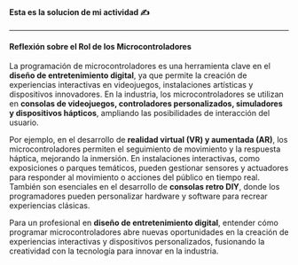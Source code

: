#### Esta es la solucion de mi actividad ✍️
---

#### Reflexión sobre el Rol de los Microcontroladores  

La programación de microcontroladores es una herramienta clave en el **diseño de entretenimiento digital**, ya que permite la creación de experiencias interactivas en videojuegos, instalaciones artísticas y dispositivos innovadores. En la industria, los microcontroladores se utilizan en **consolas de videojuegos, controladores personalizados, simuladores y dispositivos hápticos**, ampliando las posibilidades de interacción del usuario.  

Por ejemplo, en el desarrollo de **realidad virtual (VR) y aumentada (AR)**, los microcontroladores permiten el seguimiento de movimiento y la respuesta háptica, mejorando la inmersión. En instalaciones interactivas, como exposiciones o parques temáticos, pueden gestionar sensores y actuadores para responder al movimiento o acciones del público en tiempo real. También son esenciales en el desarrollo de **consolas retro DIY**, donde los programadores pueden personalizar hardware y software para recrear experiencias clásicas.  

Para un profesional en **diseño de entretenimiento digital**, entender cómo programar microcontroladores abre nuevas oportunidades en la creación de experiencias interactivas y dispositivos personalizados, fusionando la creatividad con la tecnología para innovar en la industria.  